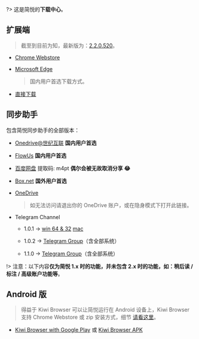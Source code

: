 ?> 这是简悦的**下载中心**。

## 扩展端

> 截至到目前为知，最新版为：[2.2.0.520](http://ksria.com/simpread/welcome/version_2.2.0.html)。

- [Chrome Webstore](https://chrome.google.com/webstore/detail/simpread-reader-view/ijllcpnolfcooahcekpamkbidhejabll)

- [Microsoft Edge](https://microsoftedge.microsoft.com/addons/detail/%E7%AE%80%E6%82%A6-simpread/clgdhlhfiocphghdkdbgdlmfaafccfmc?hl=zh-CN)

  > 国内用户首选下载方式。

- [直接下载](https://www.yuque.com/kenshin/simpread/fxszlhpp1iht441s)

## 同步助手

包含简悦同步助手的全部版本：

- [Onedrive@世纪互联](https://experience.sharepoint.cn/:f:/s/simpread/EooPpw5vqrpLoMInbTpV1rgB5hyvrqv-cdhPCGwiLxrDvw?e=NJ9ZPG) **国内用户首选**

- [FlowUs](https://flowus.cn/share/be3e616f-a047-40d4-94dc-e89f795a7a5e) **国内用户首选**

- [百度网盘](https://pan.baidu.com/s/1ARQZ-zcQroTzHDJWWRJUIQ?pwd=m4pt) 提取码: m4pt  **偶尔会被无故取消分享 😂**

- [Box.net](https://app.box.com/s/q7hz86hkeqgoc7mkofxaxu5eiup88j32)  **国外用户首选**

- [OneDrive](https://1drv.ms/u/s!Aua4SNl3dUARh0iLAigvKGbGEHMz?e=LJe6f3)

  >  如无法访问请退出你的 OneDrive 账户，或在隐身模式下打开此链接。

- Telegram Channel

  - 1.0.1 → [win 64 & 32](https://t.me/simpread/171)  [mac](https://t.me/simpread/166)

  - 1.0.2  → [Telegram Group](https://t.me/simpreadgroup/56764)（含全部系统）

  - 1.1.0 → [Telegram Group](https://t.me/simpreadgroup/57763)（含全部系统）

!> 注意：以下内容**仅为简悦 1.x 时的功能，并未包含 2.x 时的功能，如：稍后读 / 标注 / 高级账户功能等**。

## Android 版

> 得益于 Kiwi Browser 可以让简悦运行在 Android 设备上，Kiwi Browser 支持 Chrome Webstore 或 zip 安装方式，细节 [请看这里](http://ksria.com/simpread/docs/#/Android)。

- [Kiwi Browser with Google Play](http://t.cn/EKWTpLC) 或 [Kiwi Browser APK](http://t.cn/EKWTpL3)
